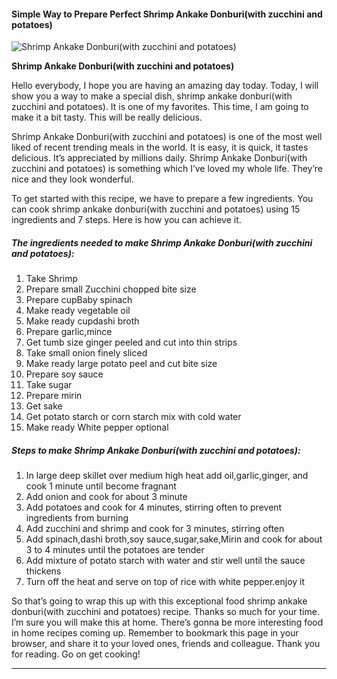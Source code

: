             

#### Simple Way to Prepare Perfect Shrimp Ankake Donburi(with zucchini and potatoes)

![Shrimp Ankake Donburi(with zucchini and potatoes)](https://img-global.cpcdn.com/recipes/2f40ba6bde1d00d9/751x532cq70/shrimp-ankake-donburiwith-zucchini-and-potatoes-recipe-main-photo.jpg)

**Shrimp Ankake Donburi(with zucchini and potatoes)**

Hello everybody, I hope you are having an amazing day today. Today, I will show you a way to make a special dish, shrimp ankake donburi(with zucchini and potatoes). It is one of my favorites. This time, I am going to make it a bit tasty. This will be really delicious.

Shrimp Ankake Donburi(with zucchini and potatoes) is one of the most well liked of recent trending meals in the world. It is easy, it is quick, it tastes delicious. It’s appreciated by millions daily. Shrimp Ankake Donburi(with zucchini and potatoes) is something which I’ve loved my whole life. They’re nice and they look wonderful.

To get started with this recipe, we have to prepare a few ingredients. You can cook shrimp ankake donburi(with zucchini and potatoes) using 15 ingredients and 7 steps. Here is how you can achieve it.

##### The ingredients needed to make Shrimp Ankake Donburi(with zucchini and potatoes):

1.  Take Shrimp
2.  Prepare small Zucchini chopped bite size
3.  Prepare cupBaby spinach
4.  Make ready vegetable oil
5.  Make ready cupdashi broth
6.  Prepare garlic,mince
7.  Get tumb size ginger peeled and cut into thin strips
8.  Take small onion finely sliced
9.  Make ready large potato peel and cut bite size
10.  Prepare soy sauce
11.  Take sugar
12.  Prepare mirin
13.  Get sake
14.  Get potato starch or corn starch mix with cold water
15.  Make ready White pepper optional

##### Steps to make Shrimp Ankake Donburi(with zucchini and potatoes):

1.  In large deep skillet over medium high heat add oil,garlic,ginger, and cook 1 minute until become fragnant
2.  Add onion and cook for about 3 minute
3.  Add potatoes and cook for 4 minutes, stirring often to prevent ingredients from burning
4.  Add zucchini and shrimp and cook for 3 minutes, stirring often
5.  Add spinach,dashi broth,soy sauce,sugar,sake,Mirin and cook for about 3 to 4 minutes until the potatoes are tender
6.  Add mixture of potato starch with water and stir well until the sauce thickens
7.  Turn off the heat and serve on top of rice with white pepper.enjoy it

So that’s going to wrap this up with this exceptional food shrimp ankake donburi(with zucchini and potatoes) recipe. Thanks so much for your time. I’m sure you will make this at home. There’s gonna be more interesting food in home recipes coming up. Remember to bookmark this page in your browser, and share it to your loved ones, friends and colleague. Thank you for reading. Go on get cooking!

* * *
